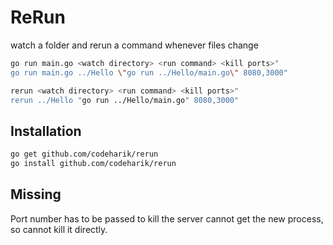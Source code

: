 # ReRun

watch a folder and rerun a command whenever files change

```bash
go run main.go <watch directory> <run command> <kill ports>"
go run main.go ../Hello \"go run ../Hello/main.go\" 8080,3000"

rerun <watch directory> <run command> <kill ports>"
rerun ../Hello "go run ../Hello/main.go" 8080,3000"
```

## Installation

```bash
go get github.com/codeharik/rerun
go install github.com/codeharik/rerun
```

## Missing

Port number has to be passed to kill the server
cannot get the new process, so cannot kill it directly.
